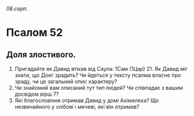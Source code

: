 
_08.серп._

# Псалом 52

## Доля злостивого.
1. Пригадайте як Давид втікав від Саула: 1Сам (1Цар) 21. Як Давид міг знати, що Доег зрадить? Чи йдеться у тексту псалма власне про зраду, чи це загальний опис характеру?
2. Чи знайомий вам описаний тут тип людей? Чи співпадає з вашим досвідом вірш 7?
3. Які благословіння отримав Давид у домі Ахімелеха? Що незвичайного у хлібові і мечеві, які він отримав?
